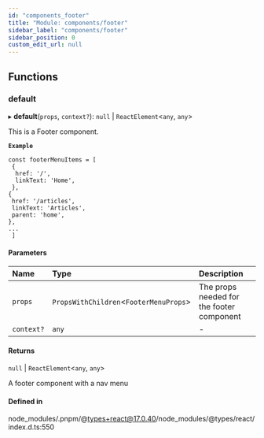 ```yaml
---
id: "components_footer"
title: "Module: components/footer"
sidebar_label: "components/footer"
sidebar_position: 0
custom_edit_url: null
---
```


## Functions

### default

▸ **default**(`props`, `context?`): ``null`` \| `ReactElement`<`any`, `any`\>

This is a Footer component.

**`Example`**

```
const footerMenuItems = [
 {
  href: '/',
  linkText: 'Home',
 },
{
 href: '/articles',
 linkText: 'Articles',
 parent: 'home',
},
...
 ]
```

#### Parameters

| Name | Type | Description |
| :------ | :------ | :------ |
| `props` | `PropsWithChildren`<`FooterMenuProps`\> | The props needed for the footer component |
| `context?` | `any` | - |

#### Returns

``null`` \| `ReactElement`<`any`, `any`\>

A footer component with a nav menu

#### Defined in

node_modules/.pnpm/@types+react@17.0.40/node_modules/@types/react/index.d.ts:550
